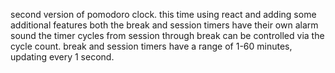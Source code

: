 second version of pomodoro clock. this time using react and adding some additional features both the break and session timers have their own alarm sound the timer cycles from session through break can be controlled via the cycle count. break and session timers have a range of 1-60 minutes, updating every 1 second.

